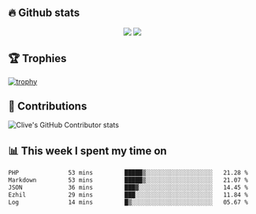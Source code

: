 ## &#128293; Github stats

<!-- GitHub Readme Streak Stats - https://github.com/DenverCoder1/github-readme-streak-stats -->
<p align="center">

<picture>
  <source 
    srcset="https://github-readme-stats.vercel.app/api?username=clivewalkden&count_private=true&show_icons=true&theme=darcula"
    media="(prefers-color-scheme: dark)"
  />
  <source
    srcset="https://github-readme-stats.vercel.app/api?username=clivewalkden&count_private=true&show_icons=true&theme=calm"
    media="(prefers-color-scheme: light), (prefers-color-scheme: no-preference)"
  />
  <img src="https://github-readme-stats.vercel.app/api?username=clivewalkden&count_private=true&show_icons=true&theme=darcula" />
</picture>

<a href="https://git.io/streak-stats" target="_blank">
  <img src="http://github-readme-streak-stats.herokuapp.com?user=clivewalkden&theme=darcula&date_format=j%20M%5B%20Y%5D" />
</a>

</p>

## &#127942; Trophies
[![trophy](https://github-profile-trophy.vercel.app/?username=clivewalkden&theme=onedark)](https://github.com/clivewalkden/github-profile-trophy)

## &#129309; Contributions
![Clive's GitHub Contributor stats](https://github-contributor-stats.vercel.app/api?username=clivewalkden)

## &#128202; This week I spent my time on
<!--START_SECTION:waka-->

```txt
PHP              53 mins         █████▒░░░░░░░░░░░░░░░░░░░   21.28 %
Markdown         53 mins         █████▒░░░░░░░░░░░░░░░░░░░   21.07 %
JSON             36 mins         ███▓░░░░░░░░░░░░░░░░░░░░░   14.45 %
Ezhil            29 mins         ███░░░░░░░░░░░░░░░░░░░░░░   11.84 %
Log              14 mins         █▒░░░░░░░░░░░░░░░░░░░░░░░   05.67 %
```

<!--END_SECTION:waka-->
